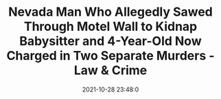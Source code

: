 ---
"title": "Nevada Man Who Allegedly Sawed Through Motel Wall to Kidnap Babysitter and 4-Year-Old Now Charged in Two Separate Murders - Law & Crime"
"date": "2021-10-28 23:48:0"
"feed_name": "GOOGLENEWSDRILLING"
"feed_website": "https://news.google.com/search?q=drilling%2Bincident&hl=en-US&gl=US&ceid=US:en"
"feed_rss": "https://news.google.com/rss/search?q=drilling%2Bincident&hl=en-US&gl=US&ceid=US:en"
"link": "https://lawandcrime.com/crime/nevada-man-who-allegedly-sawed-through-motel-wall-to-kidnap-babysitter-and-4-year-old-now-charged-in-two-separate-murders/"
"source": "{'href': 'https://lawandcrime.com', 'title': 'Law & Crime'}"
"file": "_posts/2021-1-1-91eb266b9a298d456f48389dccef55d60221b9f7.md"
"accident": "0"
"drilling": "0"
"dead": "0"
"injured": "0"
"arrested": "0"
"place": "unknown place"
"where": "unknown site"
"causes": "unknown"
"place_uri": "unknown place"
---